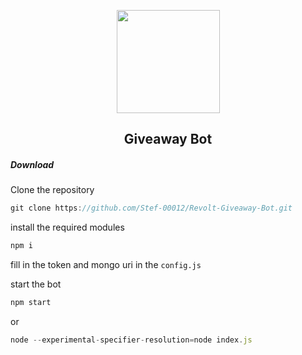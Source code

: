 <p align="center"><img src="https://autumn.revolt.chat/avatars/BQ3Azb6_b3C8Oa3zp9reCt-M8SArFSQ4nO46YO6N7S/AddText_03-08-10.48.12.png" width="165px" height="165px"></p>
<h2 align="center">Giveaway Bot</h2>

<h5>Download</h5>
Clone the repository

```js
git clone https://github.com/Stef-00012/Revolt-Giveaway-Bot.git
```

install the required modules

```js
npm i
```

fill in the token and mongo uri in the `config.js`

start the bot

```js
npm start
```
or
```js
node --experimental-specifier-resolution=node index.js
```
